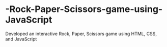 # -Rock-Paper-Scissors-game-using-JavaScript
Developed an interactive Rock, Paper, Scissors game using HTML, CSS, and JavaScript
